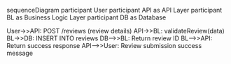 sequenceDiagram
  participant User
  participant API as API Layer
  participant BL as Business Logic Layer
  participant DB as Database

  User->>API: POST /reviews (review details)
  API->>BL: validateReview(data)
  BL->>DB: INSERT INTO reviews
  DB-->>BL: Return review ID
  BL-->>API: Return success response
  API-->>User: Review submission success message
